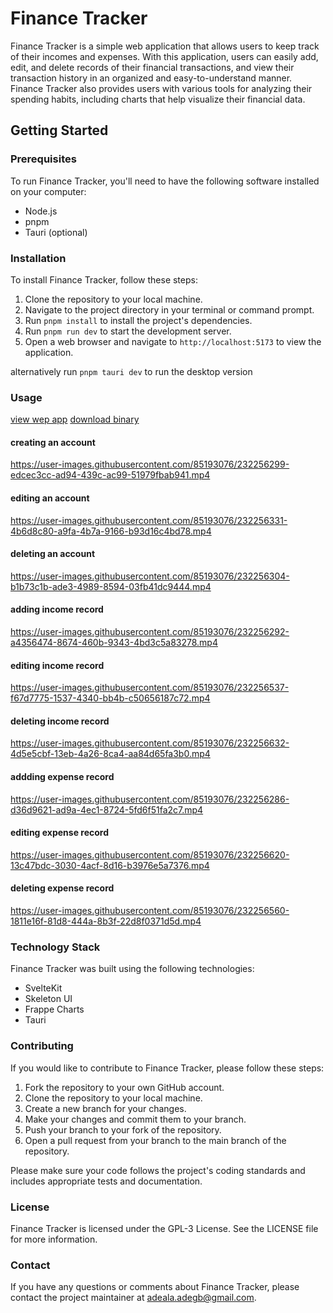 
# Finance Tracker

Finance Tracker is a simple web application that allows users to keep track of their incomes and expenses. With this application, users can easily add, edit, and delete records of their financial transactions, and view their transaction history in an organized and easy-to-understand manner. Finance Tracker also provides users with various tools for analyzing their spending habits, including charts that help visualize their financial data.

## Getting Started

### Prerequisites

To run Finance Tracker, you'll need to have the following software installed on your computer:

* Node.js
* pnpm
* Tauri (optional)

### Installation

To install Finance Tracker, follow these steps:

1. Clone the repository to your local machine.
2. Navigate to the project directory in your terminal or command prompt.
3. Run `pnpm install` to install the project's dependencies.
4. Run `pnpm run dev` to start the development server.
5. Open a web browser and navigate to `http://localhost:5173` to view the application.

alternatively run `pnpm tauri dev` to run the desktop version

### Usage

[view wep app](https://ledger-eight.vercel.app/)
[download binary](https://github.com/Ahdeyyy/ledger/releases/tag/app-v1.0.0)

#### creating an account


https://user-images.githubusercontent.com/85193076/232256299-edcec3cc-ad94-439c-ac99-51979fbab941.mp4


#### editing an account


https://user-images.githubusercontent.com/85193076/232256331-4b6d8c80-a9fa-4b7a-9166-b93d16c4bd78.mp4


#### deleting an account


https://user-images.githubusercontent.com/85193076/232256304-b1b73c1b-ade3-4989-8594-03fb41dc9444.mp4


#### adding income record

          

https://user-images.githubusercontent.com/85193076/232256292-a4356474-8674-460b-9343-4bd3c5a83278.mp4


#### editing income record


https://user-images.githubusercontent.com/85193076/232256537-f67d7775-1537-4340-bb4b-c50656187c72.mp4


#### deleting income record




https://user-images.githubusercontent.com/85193076/232256632-4d5e5cbf-13eb-4a26-8ca4-aa84d65fa3b0.mp4



#### addding expense record


https://user-images.githubusercontent.com/85193076/232256286-d36d9621-ad9a-4ec1-8724-5fd6f51fa2c7.mp4


#### editing expense record



https://user-images.githubusercontent.com/85193076/232256620-13c47bdc-3030-4acf-8d16-b3976e5a7376.mp4



#### deleting expense record



https://user-images.githubusercontent.com/85193076/232256560-1811e16f-81d8-444a-8b3f-22d8f0371d5d.mp4



### Technology Stack

Finance Tracker was built using the following technologies:

* SvelteKit
* Skeleton UI
* Frappe Charts
* Tauri

### Contributing

If you would like to contribute to Finance Tracker, please follow these steps:

1. Fork the repository to your own GitHub account.
2. Clone the repository to your local machine.
3. Create a new branch for your changes.
4. Make your changes and commit them to your branch.
5. Push your branch to your fork of the repository.
6. Open a pull request from your branch to the main branch of the repository.

Please make sure your code follows the project's coding standards and includes appropriate tests and documentation.

### License

Finance Tracker is licensed under the GPL-3 License. See the LICENSE file for more information.

### Contact

If you have any questions or comments about Finance Tracker, please contact the project maintainer at adeala.adegb@gmail.com.
